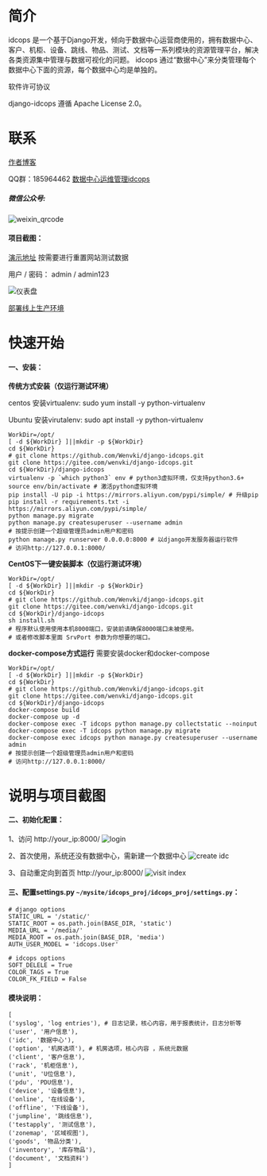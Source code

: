 # 简介
idcops 是一个基于Django开发，倾向于数据中心运营商使用的，拥有数据中心、客户、机柜、设备、跳线、物品、测试、文档等一系列模块的资源管理平台，解决各类资源集中管理与数据可视化的问题。
idcops 通过“数据中心”来分类管理每个数据中心下面的资源，每个数据中心均是单独的。

软件许可协议

django-idcops 遵循 Apache License 2.0。


# 联系

[作者博客](https://www.iloxp.com)

QQ群：185964462
[数据中心运维管理idcops](https://jq.qq.com/?_wv=1027&k=5SVIbPP)

##### 微信公众号:

![weixin_qrcode](https://gitee.com/wenvki/django-idcops/raw/master/screenshots/qrcode_for_weixin.jpg)

#### 项目截图：

[演示地址](http://idcops.iloxp.com/) 按需要进行重置网站测试数据

用户 / 密码： admin / admin123

![仪表盘](https://gitee.com/wenvki/django-idcops/raw/master/screenshots/2018-12-25_173535.jpg)

[部署线上生产环境](https://www.iloxp.com/archive/2390/)


# 快速开始

#### 一、安装：

**传统方式安装（仅运行测试环境）**

centos 安装virtualenv: sudo yum install -y python-virtualenv

Ubuntu 安装virutalenv: sudo apt install -y python-virtualenv

```
WorkDir=/opt/
[ -d ${WorkDir} ]||mkdir -p ${WorkDir}
cd ${WorkDir}
# git clone https://github.com/Wenvki/django-idcops.git
git clone https://gitee.com/wenvki/django-idcops.git
cd ${WorkDir}/django-idcops
virtualenv -p `which python3` env # python3虚拟环境，仅支持python3.6+
source env/bin/activate # 激活python虚拟环境
pip install -U pip -i https://mirrors.aliyun.com/pypi/simple/ # 升级pip
pip install -r requirements.txt -i https://mirrors.aliyun.com/pypi/simple/ 
python manage.py migrate
python manage.py createsuperuser --username admin
# 按提示创建一个超级管理员admin用户和密码
python manage.py runserver 0.0.0.0:8000 # 以django开发服务器运行软件
# 访问http://127.0.0.1:8000/
```

**CentOS下一键安装脚本（仅运行测试环境）**
```
WorkDir=/opt/
[ -d ${WorkDir} ]||mkdir -p ${WorkDir}
cd ${WorkDir}
# git clone https://github.com/Wenvki/django-idcops.git
git clone https://gitee.com/wenvki/django-idcops.git
cd ${WorkDir}/django-idcops
sh install.sh
# 程序默认使用使用本机8000端口，安装前请确保8000端口未被使用。
# 或者修改脚本里面 SrvPort 参数为你想要的端口。
```

**docker-compose方式运行**
需要安装docker和docker-compose
```
WorkDir=/opt/
[ -d ${WorkDir} ]||mkdir -p ${WorkDir}
cd ${WorkDir}
# git clone https://github.com/Wenvki/django-idcops.git
git clone https://gitee.com/wenvki/django-idcops.git
cd ${WorkDir}/django-idcops
docker-compose build
docker-compose up -d
docker-compose exec -T idcops python manage.py collectstatic --noinput
docker-compose exec -T idcops python manage.py migrate
docker-compose exec idcops python manage.py createsuperuser --username admin
# 按提示创建一个超级管理员admin用户和密码
# 访问http://127.0.0.1:8000/
```


# 说明与项目截图

#### 二、初始化配置：

1、访问 http://your_ip:8000/
![login](https://gitee.com/wenvki/django-idcops/raw/master/screenshots/0001.png)


2、首次使用，系统还没有数据中心，需新建一个数据中心
![create idc](https://gitee.com/wenvki/django-idcops/raw/master/screenshots/0002.png)


3、自动重定向到首页 http://your_ip:8000/
![visit index](https://gitee.com/wenvki/django-idcops/raw/master/screenshots/0003.png)



#### 三、配置settings.py `~/mysite/idcops_proj/idcops_proj/settings.py`：

```
# django options
STATIC_URL = '/static/'
STATIC_ROOT = os.path.join(BASE_DIR, 'static')
MEDIA_URL = '/media/'
MEDIA_ROOT = os.path.join(BASE_DIR, 'media')
AUTH_USER_MODEL = 'idcops.User'

# idcops options
SOFT_DELELE = True
COLOR_TAGS = True
COLOR_FK_FIELD = False

```


#### 模块说明：

```
[
('syslog', 'log entries'), # 日志记录，核心内容，用于报表统计，日志分析等
('user', '用户信息'),
('idc', '数据中心'),  
('option', '机房选项'), # 机房选项，核心内容 ，系统元数据
('client', '客户信息'),
('rack', '机柜信息'),
('unit', 'U位信息'),
('pdu', 'PDU信息'),
('device', '设备信息'),
('online', '在线设备'),
('offline', '下线设备'),
('jumpline', '跳线信息'),
('testapply', '测试信息'),
('zonemap', '区域视图'),
('goods', '物品分类'),
('inventory', '库存物品'),
('document', '文档资料')
]
```
